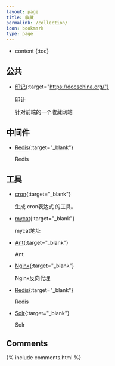 ```yaml
---
layout: page
title: 收藏
permalink: /collection/
icon: bookmark
type: page
---
```


* content
{:toc}
## 公共

- [印记](https://redis.io/){:target="https://docschina.org/"}

  印计

  针对前端的一个收藏网站

## 中间件

- [Redis](https://redis.io/){:target="_blank"}

    Redis

## 工具

* [cron](https://cron.qqe2.com/){:target="_blank"}

    生成 cron表达式 的工具。

* [mycat](http://dl.mycat.org.cn/){:target="_blank"}

    mycat地址

* [Ant](http://ant.apache.org//bindownload.cgi){:target="_blank"}

    Ant

* [Nginx](http://nginx.org/){:target="_blank"}

    Nginx反向代理

- [Redis](https://redis.io/){:target="_blank"}

    Redis

* [Solr](https://lucene.apache.org/solr/downloads.html){:target="_blank"}

    Solr

## Comments

{% include comments.html %}
